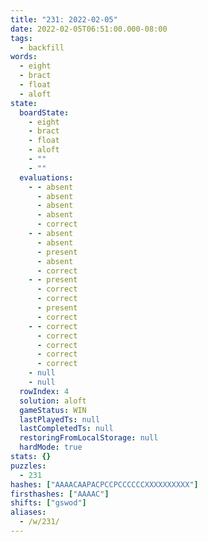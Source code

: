 ```yaml
---
title: "231: 2022-02-05"
date: 2022-02-05T06:51:00.000-08:00
tags:
  - backfill
words:
  - eight
  - bract
  - float
  - aloft
state:
  boardState:
    - eight
    - bract
    - float
    - aloft
    - ""
    - ""
  evaluations:
    - - absent
      - absent
      - absent
      - absent
      - correct
    - - absent
      - absent
      - present
      - absent
      - correct
    - - present
      - correct
      - correct
      - present
      - correct
    - - correct
      - correct
      - correct
      - correct
      - correct
    - null
    - null
  rowIndex: 4
  solution: aloft
  gameStatus: WIN
  lastPlayedTs: null
  lastCompletedTs: null
  restoringFromLocalStorage: null
  hardMode: true
stats: {}
puzzles:
  - 231
hashes: ["AAAACAAPACPCCPCCCCCCXXXXXXXXXX"]
firsthashes: ["AAAAC"]
shifts: ["gswod"]
aliases:
  - /w/231/
---
```

<!-- more -->
